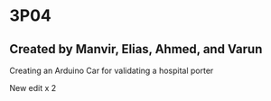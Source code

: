 # 3P04
## Created by Manvir, Elias, Ahmed, and Varun
Creating an Arduino Car for validating a hospital porter

New edit x 2